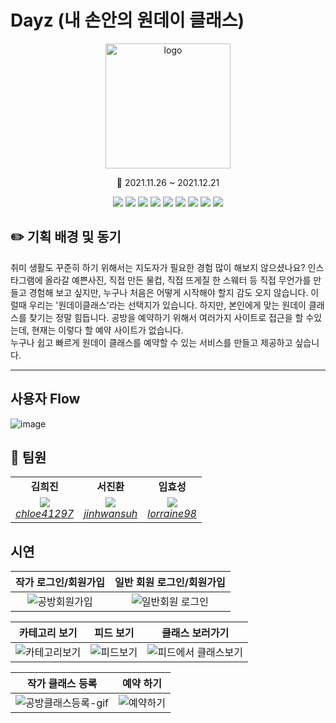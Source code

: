 # Dayz (내 손안의 원데이 클래스)

<div align='center'>
  <img src='https://user-images.githubusercontent.com/61550839/147042242-b4aad6c1-7384-42a5-8548-3defd19fd611.png' alt="logo" width="200">


📆 2021.11.26 ~ 2021.12.21

</div>
<p align='center'>
    <img src="https://img.shields.io/badge/React-v17.0.2-blue?logo=React"/>
    <img src="https://img.shields.io/badge/Typescript-v4.1.2-blue?logo=typescript"/>
    <img src="https://img.shields.io/badge/react hook form-v7.21.2-orange"/>
    <img src="https://img.shields.io/badge/craco-v6.4.2-yellowgreen"/>
    <img src="https://img.shields.io/badge/node.js-v14.18.0-green?logo=Node.js"/>
    <img src="https://img.shields.io/badge/yarn-v1.22.15-yellow?logo=yarn">
    <img src="https://img.shields.io/badge/Recoil-v0.5.2-lightgrey?logo=recoil">
    <img src="https://img.shields.io/badge/emotion%2Fstyled-v11.6.0-orange">
    <img src="https://img.shields.io/badge/react%20router%20dom-v5.3.2-yellow">
</p>

## ✏️ 기획 배경 및 동기

취미 생활도 꾸준히 하기 위해서는 지도자가 필요한 경험 많이 해보지 않으셨나요?
인스타그램에 올라갈 예쁜사진, 직접 만든 물컵, 직접 뜨게질 한 스웨터 등 직접 무언가를 만들고 경험해 보고 싶지만, 누구나 처음은 어떻게 시작해야 할지 감도 오지 않습니다. 
이럴때 우리는 '원데이클래스'라는 선택지가 있습니다. 
하지만, 본인에게 맞는 원데이 클래스를 찾기는 정말 힘듭니다.
공방을 예약하기 위해서 여러가지 사이트로 접근을 할 수있는데, 현재는 이렇다 할 예약 사이트가 없습니다. <br />
누구나 쉽고 빠르게 원데이 클래스를 예약할 수 있는 서비스를 만들고 제공하고 싶습니다.


---


## 사용자 Flow

![image](https://user-images.githubusercontent.com/61727311/146953373-7743ac32-88f5-4b2d-97d2-873fda23203b.png)

## 🤵  팀원

<table>
    <tr align="center">
        <td><B>김희진<B></td>
        <td><B>서진환<B></td>
        <td><B>임효성<B></td>
    </tr>
    <tr align="center">
        <td>
            <img src="https://github.com/chloe41297.png?size=100">
            <br>
            <a href="https://github.com/chloe41297"><I>chloe41297</I></a>
        </td>
        <td>
            <img src="https://github.com/jinhwansuh.png?size=100">
            <br>
            <a href="https://github.com/jinhwansuh"><I>jinhwansuh</I></a>
        </td>
        <td>
            <img src="https://github.com/lorraine98.png?size=100">
            <br>
            <a href="https://github.com/lorraine98"><I>lorraine98</I></a>
        </td>
    </tr>
</table>

## 시연



|                   **작가 로그인/회원가입**                   |                **일반 회원 로그인/회원가입**                 |
| :----------------------------------------------------------: | :----------------------------------------------------------: |
| ![공방회원가입](https://user-images.githubusercontent.com/61727311/147812553-02b7b726-441e-4ea1-a56d-94336b182bc8.gif)|![일반회원 로그인](https://user-images.githubusercontent.com/61727311/147812727-9c68e617-da55-479f-b8a6-377994ffd854.gif) |





|                      **카테고리 보기**                       |                        **피드 보기**                         |                     **클래스 보러가기**                      |
| :----------------------------------------------------------: | :----------------------------------------------------------: | :----------------------------------------------------------: |
| ![카테고리보기](https://user-images.githubusercontent.com/61727311/147812613-dc6be621-779a-4f03-b03f-e84c2e83c2c5.gif)| ![피드보기](https://user-images.githubusercontent.com/61727311/147812623-df369872-f871-4958-9f66-3c39c62ef4a4.gif)| ![피드에서 클래스보기](https://user-images.githubusercontent.com/61727311/147812629-9841e0b6-3534-4732-8e57-b863568b5e65.gif)|







|                     **작가 클래스 등록**                     |                        **예약 하기**                         |
| :----------------------------------------------------------: | :----------------------------------------------------------: |
| ![공방클래스등록-gif](https://user-images.githubusercontent.com/61727311/147812646-3e0b4bb1-9ec2-46c9-9087-0f9bf9d46aa0.gif)| ![예약하기](https://user-images.githubusercontent.com/61727311/147812658-71716dbd-f5f6-48b5-9fd9-8239e82aedb7.gif)|
          
          
          
